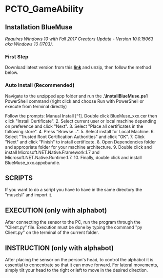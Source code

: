 # PCTO_GameAbility
## Installation BlueMuse
*Requires Windows 10 with Fall 2017 Creators Update - Version 10.0.15063 aka Windows 10 (1703).*

### First Step
Download latest version from this **<a href="https://github.com/kowalej/BlueMuse/releases">link</a>** and unzip, then follow the method below.

### Auto Install (Recommended)
Navigate to the unzipped app folder and run the **.\InstallBlueMuse.ps1** PowerShell command (right click and choose Run with PowerShell or execute from terminal directly)

Follow the prompts: 
Manual Install
    [^1]. Double click BlueMuse_xxx.cer then click "Install Certificate".
    2. Select current user or local machine depending on preference and click "Next".
    3. Select "Place all certificates in the following store".
    4. Press "Browse...".
    5. Select install for Local Machine.
    6. Select "Trusted Root Certification Authorities" and click "OK".
    7. Click "Next" and click "Finish" to install certificate.
    8. Open Dependencies folder and appropriate folder for your machine architecture.
    9. Double click and install Microsoft.NET.Native.Framework.1.7 and Microsoft.NET.Native.Runtime.1.7.
    10. Finally, double click and install BlueMuse_xxx.appxbundle.

## SCRIPTS
If you want to do a script you have to have in the same directory the "muselsl" and import it.

## EXECUTION (only with alphabot)
After connecting the sensor to the PC, run the program through the "Client.py" file. Execution must be done by typing the command "py Client.py" on the terminal of the current folder.

## INSTRUCTION (only with alphabot)
After placing the sensor on the person's head, to control the alphabot it is essential to concentrate so that it can move forward. For lateral movements, simply tilt your head to the right or left to move in the desired direction.
